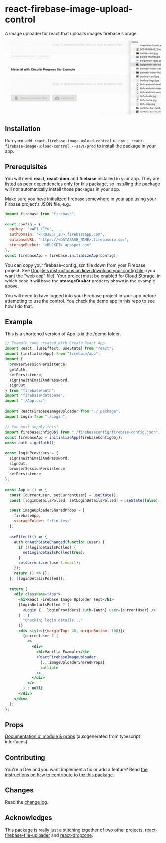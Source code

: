 # react-firebase-image-upload-control

A image uploader for react that uploads images firebase storage.

![react-firebase-image-upload-control in action](react-firebase-image-uploader-demo.gif)

## Installation
Run `yarn add react-firebase-image-upload-control` or `npm i react-firebase-image-upload-control --save-prod` to install the package in your app.

## Prerequisites
You will need **react**, **react-dom** and **firebase** installed in your app.  They are listed as peer dependencies only for this package, so installing the package will _not_ automatically install those packages in your app.

Make sure you have initialized firebase somewhere in your app using your Firbase project's JSON file, e.g.:

```jsx
import firebase from "firebase";

const config = {
  apiKey: "<API_KEY>",
  authDomain: "<PROJECT_ID>.firebaseapp.com",
  databaseURL: "https://<DATABASE_NAME>.firebaseio.com",
  storageBucket: "<BUCKET>.appspot.com"
};
const firebaseApp = firebase.initializeApp(config);
```

You can copy your firebase-config.json file down from your Firebase project.  See [Google's instructions on how download your config file](https://support.google.com/firebase/answer/7015592?hl=en#web); (you want the "web app" file).   Your project must be enabled for [Cloud Storage](https://firebase.google.com/docs/storage/web/start), in which case it will have the **storageBucket** property shown in the example above.

You will need to have logged into your Firebase project in your app before attempting to use the control.   You check the demo app in this repo to see how I do that.

## Example

This is a shortened version of App.js in the /demo folder.

```jsx
// Example code created with Create React App
import React, {useEffect, useState} from "react";
import {initializeApp} from "firebase/app";
import {
  browserSessionPersistence,
  getAuth,
  setPersistence,
  signInWithEmailAndPassword,
  signOut
} from "firebase/auth";
import "firebase/database";
import "./App.css";

import ReactFirebaseImageUploader from "./.package";
import Login from "./Login";

// You must supply this!
import firebaseConfigObj from "./firebaseconfig/firebase-config.json";
const firebaseApp = initializeApp(firebaseConfigObj);
const auth = getAuth();

const loginProviders = {
  signInWithEmailAndPassword,
  signOut,
  browserSessionPersistence,
  setPersistence
};

const App = () => {
  const [currentUser, setCurrentUser] = useState();
  const [loginDetailsPolled, setLoginDetailsPolled] = useState(false);

  const imageUploaderSharedProps = {
    firebaseApp,
    storageFolder: "rfiu-test"
  };

  useEffect(() => {
    auth.onAuthStateChanged(function (user) {
      if (!loginDetailsPolled) {
        setLoginDetailsPolled(true);
      }
      setCurrentUser(user?.email);
    });
    return () => {};
  }, [loginDetailsPolled]);

  return (
    <div className="App">
      <h1>React Firebase Image Uploader Test</h1>
      {loginDetailsPolled ? (
        <Login {...loginProviders} auth={auth} user={currentUser} />
      ) : (
        "Checking login details..."
      )}
      <div style={{marginTop: 40, marginBottom: 100}}>
        {currentUser ? (
          <>
            <div>
              <h4>Vanilla Example</h4>
              <ReactFirebaseImageUploader
                {...imageUploaderSharedProps}
                multiple
              />
            </div>
          </>
        ) : null}
      </div>
    </div>
  );
};
```

## Props

[Documentation of module & props](modules.md) (autogenerated from typescript interfaces)

## Contributing

You're a Dev and you want implement a fix or add a feature?  Read [the instructions on how to contribute to the this package](CONTRIBUTING.md).

## Changes

Read the [change log](CHANGELOG.md).

## Acknowledges
This package is really just a stitching together of two other projects, [react-firebase-file-uploader](https://github.com/fris-fruitig/react-firebase-file-uploader) and [react-dropzone](https://github.com/react-dropzone/react-dropzone).

